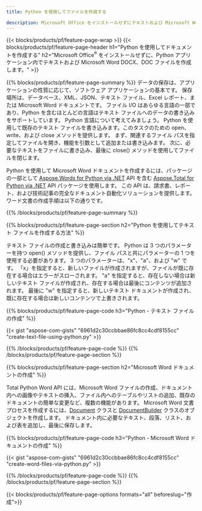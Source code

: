 ```yaml
---
title: Python を使用してファイルを作成する 

description: Microsoft Office をインストールせずにテキストおよび Microsoft Word ドキュメントを作成する 
---
```


{{< blocks/products/pf/feature-page-wrap >}}
{{< blocks/products/pf/feature-page-header h1="Python を使用してドキュメントを作成する" h2="Microsoft Office<sup>&reg;</sup> をインストールせずに、Python アプリケーション内でテキストおよび Microsoft Word DOCX、DOC ファイルを作成します。" >}}

{{% blocks/products/pf/feature-page-summary %}}
データの保存は、アプリケーションの性質に応じて、ソフトウェア アプリケーションの基本です。 保存場所は、データベース、XML、JSON、テキスト ファイル、Excel レポート、または Microsoft Word ドキュメントです。 ファイル I/O はあらゆる言語の一部であり、Python を含むほとんどの言語はテキスト ファイルへのデータの書き込みをサポートしています。 Python 言語について考えてみましょう。 Python を使用して既存のテキスト ファイルを書き込みます。このタスクのための open、write、および close メソッドを提供します。 まず、関連するファイル パスを指定してファイルを開き、機能を引数として追加または書き込みます。 次に、必要なテキストをファイルに書き込み、最後に close() メソッドを使用してファイルを閉じます。 

Python を使用して Microsoft Word ドキュメントを作成するには、パッケージの一部として [Aspose.Words for Python via .NET](https://products.aspose.com/words/python-net/) API を含む [Aspose.Total for Python via .NET](https://products.aspose.com/total/python-net/) API パッケージを使用します。 この API は、請求書、レポート、および技術記事の完全なドキュメント自動化ソリューションを提供します。 ワード文書の作成手順は以下の通りです。

{{% /blocks/products/pf/feature-page-summary  %}}

{{% blocks/products/pf/feature-page-section  h2="Python を使用してテキスト ファイルを作成する方法" %}}

テキスト ファイルの作成と書き込みは簡単です。 Python は 3 つのパラメーターを持つ open() メソッドを提供し、ファイル パスと共にパラメーターの 1 つを使用する必要があります。 3 つのパラメーターは、"x"、"a"、および "w" です。 「x」を指定すると、新しいファイルが作成されますが、ファイルが既に存在する場合はエラーがスローされます。 "a" を指定すると、存在しない場合は新しいテキスト ファイルが作成され、存在する場合は最後にコンテンツが追加されます。 最後に "w" を指定すると、新しいテキスト ドキュメントが作成され、既に存在する場合は新しいコンテンツで上書きされます。

{{% blocks/products/pf/feature-page-code h3="Python - テキスト ファイルの作成" %}}

{{< gist "aspose-com-gists" "6961d2c30ccbbae86fc8cc4cdf8155cc" "create-text-file-using-python.py" >}}

{{% /blocks/products/pf/feature-page-code  %}}
{{% /blocks/products/pf/feature-page-section %}}

{{% blocks/products/pf/feature-page-section  h2="Microsoft Word ドキュメントの作成" %}}

Total Python Word API には、Microsoft Word ファイルの作成、ドキュメント内への画像やテキストの挿入、ファイル内へのテーブルやリストの追加、既存のドキュメントの簡単な変更など、複数の機能があります。 Microsoft Word 文書プロセスを作成するには、[Document](https://reference.aspose.com/words/python-net/aspose.words/document/) クラスと [DocumentBuilder](https://reference.aspose.com/words/python-net/aspose.words/documentbuilder/) クラスのオブジェクトを作成します。 ドキュメント内に必要なテキスト、段落、リスト、および表を追加し、最後に保存します。

{{% blocks/products/pf/feature-page-code h3="Python - Microsoft Word ドキュメントの作成" %}}

{{< gist "aspose-com-gists" "6961d2c30ccbbae86fc8cc4cdf8155cc" "create-word-files-via-python.py" >}}

{{% /blocks/products/pf/feature-page-code  %}}
{{% /blocks/products/pf/feature-page-section %}}

{{< blocks/products/pf/feature-page-options formats="all" beforeslug="作成">}}